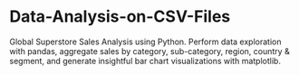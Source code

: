 # Data-Analysis-on-CSV-Files
Global Superstore Sales Analysis using Python. Perform data exploration with pandas, aggregate sales by category, sub-category, region, country &amp; segment, and generate insightful bar chart visualizations with matplotlib.
